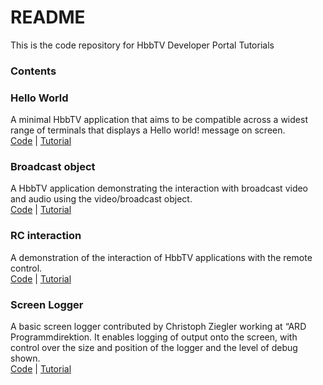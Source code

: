 # README #

This is the code repository for HbbTV Developer Portal Tutorials

### Contents ###

### Hello World ###
A minimal HbbTV application that aims to be compatible across a widest range of terminals that displays a Hello world! message on screen. \
[Code](https://github.com/HbbTV-Association/Tutorials/blob/main/hello-world/) |
[Tutorial](https://developer.hbbtv.org/guide/getting-started/hello-world-application/)

### Broadcast object ###
A HbbTV application demonstrating the interaction with broadcast video and audio using the video/broadcast object. \
[Code](https://github.com/HbbTV-Association/Tutorials/blob/main/broadcast-object/) |
[Tutorial](https://developer.hbbtv.org/guide/broadcast-video-control/handling-the-broadcast-av-object/) 

### RC interaction ###
A demonstration of the interaction of HbbTV applications with the remote control. \
[Code](https://github.com/HbbTV-Association/Tutorials/blob/main/rc-interaction/) |
[Tutorial](https://developer.hbbtv.org/guide/getting-started/interaction-with-the-remote-control/)

### Screen Logger ###
A basic screen logger contributed by Christoph Ziegler working at “ARD Programmdirektion. It enables logging of output onto the screen, with control over the size and position of the logger and the level of debug shown. \
[Code](https://github.com/HbbTV-Association/Tutorials/blob/main/screen-logger/) |
[Tutorial](https://developer.hbbtv.org/guide/getting-started/basic-screen-logger/)
